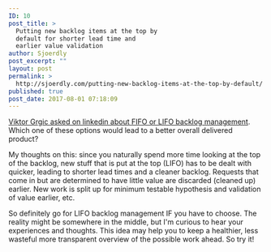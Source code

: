 ```yaml
---
ID: 10
post_title: >
  Putting new backlog items at the top by
  default for shorter lead time and
  earlier value validation
author: Sjoerdly
post_excerpt: ""
layout: post
permalink: >
  http://sjoerdly.com/putting-new-backlog-items-at-the-top-by-default/
published: true
post_date: 2017-08-01 07:18:09
---
```

<p dir="auto"><a href="https://www.linkedin.com/feed/update/urn:li:activity:6297772867199299584">Viktor Grgic asked on linkedin about FIFO or LIFO backlog management</a>. Which one of these options would lead to a better overall delivered product?</p>
My thoughts on this: since you naturally spend more time looking at the top of the backlog, new stuff that is put at the top (LIFO) has to be dealt with quicker, leading to shorter lead times and a cleaner backlog. Requests that come in but are determined to have little value are discarded (cleaned up) earlier. New work is split up for minimum testable hypothesis and validation of value earlier, etc.

So definitely go for LIFO backlog management IF you have to choose. The reality might be somewhere in the middle, but I'm curious to hear your experiences and thoughts. This idea may help you to keep a healthier, less wasteful more transparent overview of the possible work ahead. So try it!